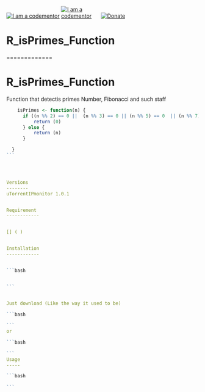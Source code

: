 <a href="http://bitly.com/2grT54q"><img src="https://cdn.codementor.io/badges/i_am_a_codementor_dark.svg" alt="I am a codementor" style="max-width:100%"/></a> <a href="http://bitly.com/2grT54q"><img src="https://cdn.auth0.com/blog/machine-learning-1/R_logo.png" alt="I am a codementor" style="max-width:20%"/></a> 
 [![Donate](https://www.paypalobjects.com/en_US/i/btn/btn_donateCC_LG.gif)](https://www.paypal.com/cgi-bin/webscr?cmd=_s-xclick&hosted_button_id=WX4EKLLLV49WG)


# R_isPrimes_Function
=============


# R_isPrimes_Function
Function that detectis primes Number, Fibonacci and such staff
````R
    isPrimes <- function(n) {
      if ((n %% 2) == 0 ||  (n %% 3) == 0 || (n %% 5) == 0  || (n %% 7) == 0 ) {
          return (0)
      } else {
          return (n)
      }

  }
```




Versions
--------
uTorrentIPmonitor 1.0.1


Requirement
------------


[] ( )


Installation
------------


```bash


```


Just download (Like the way it used to be)

```bash
    
```
or

```bash
    
```
Usage
-----

```bash
   
```
